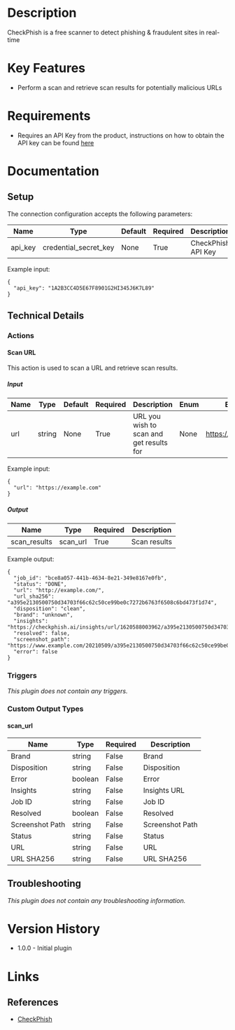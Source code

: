 # Description

CheckPhish is a free scanner to detect phishing & fraudulent sites in real-time

# Key Features

* Perform a scan and retrieve scan results for potentially malicious URLs

# Requirements

* Requires an API Key from the product, instructions on how to obtain the API key can be found [here](https://checkphish.ai/docs/checkphish-api/#requestApiKey)
  
# Documentation

## Setup

The connection configuration accepts the following parameters:

|Name|Type|Default|Required|Description|Enum|Example|
|----|----|-------|--------|-----------|----|-------|
|api_key|credential_secret_key|None|True|CheckPhish API Key|None|1A2B3CC4D5E67F8901G2HI345J6K7L89|

Example input:

```
{
  "api_key": "1A2B3CC4D5E67F8901G2HI345J6K7L89"
}
```

## Technical Details

### Actions

#### Scan URL

This action is used to scan a URL and retrieve scan results.

##### Input

|Name|Type|Default|Required|Description|Enum|Example|
|----|----|-------|--------|-----------|----|-------|
|url|string|None|True|URL you wish to scan and get results for|None|https://example.com|

Example input:

```
{
  "url": "https://example.com"
}
```

##### Output

|Name|Type|Required|Description|
|----|----|--------|-----------|
|scan_results|scan_url|True|Scan results|

Example output:

```
{
  "job_id": "bce8a057-441b-4634-8e21-349e8167e0fb",
  "status": "DONE",
  "url": "http://example.com/",
  "url_sha256": "a395e2130500750d34703f66c62c50ce99be0c7272b6763f6508c6bd473f1d74",
  "disposition": "clean",
  "brand": "unknown",
  "insights": "https://checkphish.ai/insights/url/1620588003962/a395e2130500750d34703f66c62c50ce99be0c7272b6763f6508c6bd473f1d74",
  "resolved": false,
  "screenshot_path": "https://www.example.com/20210509/a395e2130500750d34703f66c62c50ce99be0c7272b6763f6508c6bd473f1d74.png",
  "error": false
}
```

### Triggers

_This plugin does not contain any triggers._

### Custom Output Types

#### scan_url

|Name|Type|Required|Description|
|----|----|--------|-----------|
|Brand|string|False|Brand|
|Disposition|string|False|Disposition|
|Error|boolean|False|Error|
|Insights|string|False|Insights URL|
|Job ID|string|False|Job ID|
|Resolved|boolean|False|Resolved|
|Screenshot Path|string|False|Screenshot Path|
|Status|string|False|Status|
|URL|string|False|URL|
|URL SHA256|string|False|URL SHA256|


## Troubleshooting

_This plugin does not contain any troubleshooting information._

# Version History

* 1.0.0 - Initial plugin

# Links

## References

* [CheckPhish](https://checkphish.ai/)
